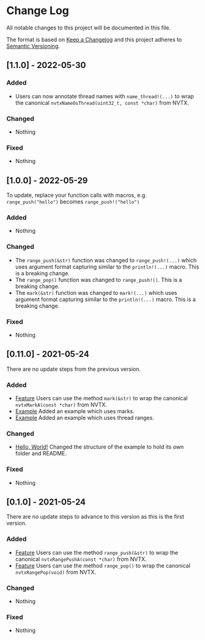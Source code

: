 
# Change Log
All notable changes to this project will be documented in this file.

The format is based on [Keep a Changelog](http://keepachangelog.com/)
and this project adheres to [Semantic Versioning](http://semver.org/).

## [1.1.0] - 2022-05-30

### Added

- Users can now annotate thread names with `name_thread!(...)` to wrap the canonical `nvtxNameOsThread(uint32_t, const *char)` from NVTX.

### Changed

- Nothing

### Fixed

- Nothing

## [1.0.0] - 2022-05-29

To update, replace your function calls with macros, e.g. `range_push("hello")` becomes `range_push!("hello")`

### Added

- Nothing

### Changed

- The `range_push(&str)` function was changed to `range_push!(...)` which uses argument format capturing similar to the `println!(...)` macro. This is a breaking change.
- The `range_pop()` function was changed to `range_push!()`. This is a breaking change.
- The `mark(&str)` function was changed to `mark!(...)` which uses argument format capturing similar to the `println!(...)` macro. This is a breaking change.

### Fixed

- Nothing

## [0.11.0] - 2021-05-24

There are no update steps from the previous version.

### Added

- [Feature](https://github.com/simbleau/nvtx-rs/blob/ab656ade3db26c7aea4346ec975730261b6dcd6d/src/lib.rs#L73)
  Users can use the method `mark(&str)` to wrap the canonical `nvtxMarkA(const *char)` from NVTX.
- [Example](https://github.com/simbleau/nvtx-rs/blob/ab656ade3db26c7aea4346ec975730261b6dcd6d/examples/mark)
  Added an example which uses marks.
- [Example](https://github.com/simbleau/nvtx-rs/blob/ab656ade3db26c7aea4346ec975730261b6dcd6d/examples/thread_range)
  Added an example which uses thread ranges.

### Changed

- [Hello, World!](https://github.com/simbleau/nvtx-rs/blob/ab656ade3db26c7aea4346ec975730261b6dcd6d/examples/hello_world)
  Changed the structure of the example to hold its own folder and README.

### Fixed

- Nothing

## [0.1.0] - 2021-05-24

There are no update steps to advance to this version as this is the first version.

### Added

- [Feature](https://github.com/simbleau/nvtx-rs/blob/8966d0cf05338c4472657119bf8277fd2f59cc69/src/lib.rs#L38)
  Users can use the method `range_push(&str)` to wrap the canonical `nvtxRangePushA(const *char)` from NVTX.
- [Feature](https://github.com/simbleau/nvtx-rs/blob/8966d0cf05338c4472657119bf8277fd2f59cc69/src/lib.rs#L57)
  Users can use the method `range_pop()` to wrap the canonical `nvtxRangePop(void)` from NVTX.

### Changed

- Nothing

### Fixed

- Nothing